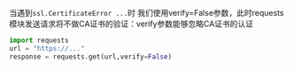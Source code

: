 当遇到`ssl.CertificateError ...`时
我们使用verify=False参数，此时requests模块发送请求将不做CA证书的验证：verify参数能够忽略CA证书的认证

```python
import requests
url = "https://..." 
response = requests.get(url,verify=False)
```